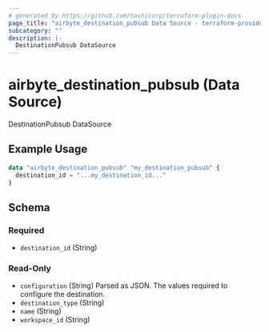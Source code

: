 ```yaml
---
# generated by https://github.com/hashicorp/terraform-plugin-docs
page_title: "airbyte_destination_pubsub Data Source - terraform-provider-airbyte"
subcategory: ""
description: |-
  DestinationPubsub DataSource
---
```


# airbyte_destination_pubsub (Data Source)

DestinationPubsub DataSource

## Example Usage

```terraform
data "airbyte_destination_pubsub" "my_destination_pubsub" {
  destination_id = "...my_destination_id..."
}
```

<!-- schema generated by tfplugindocs -->
## Schema

### Required

- `destination_id` (String)

### Read-Only

- `configuration` (String) Parsed as JSON.
The values required to configure the destination.
- `destination_type` (String)
- `name` (String)
- `workspace_id` (String)


